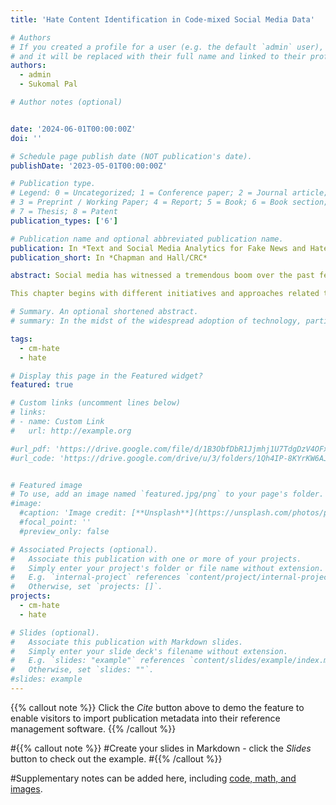 ```yaml
---
title: 'Hate Content Identification in Code-mixed Social Media Data'

# Authors
# If you created a profile for a user (e.g. the default `admin` user), write the username (folder name) here
# and it will be replaced with their full name and linked to their profile.
authors:
  - admin
  - Sukomal Pal

# Author notes (optional)


date: '2024-06-01T00:00:00Z'
doi: ''

# Schedule page publish date (NOT publication's date).
publishDate: '2023-05-01T00:00:00Z'

# Publication type.
# Legend: 0 = Uncategorized; 1 = Conference paper; 2 = Journal article;
# 3 = Preprint / Working Paper; 4 = Report; 5 = Book; 6 = Book section;
# 7 = Thesis; 8 = Patent
publication_types: ['6']

# Publication name and optional abbreviated publication name.
publication: In *Text and Social Media Analytics for Fake News and Hate Speech Detection*
publication_short: In *Chapman and Hall/CRC*

abstract: Social media has witnessed a tremendous boom over the past few years, which has in turn generated vast quantities of user-generated content. Users share their opinions, expressions, and emotions openly on social networking sites. Sometimes, these unabated expressions of feelings and thoughts transcend the limit of decency and lead to swearing, bullying, and character assassination. Harsh and derogatory words are directed toward individuals or groups. Often these acts are termed hate speech. As more and more people gain easy access to the Internet, social media gets flooded with such expressions, comments, and opinions in many diverse languages. It becomes increasingly difficult to police (monitor) such hate speech, especially the posts of multilingual people, which are frequently code-mixed or made up of numerous languages. In order to mitigate the spread of offensive content on social media platforms, the initial step is to detect and identify such textual content. Manually identifying hate speech or bullying in code-mixed languages, if not impossible, is a time-consuming and arduous task. Automating this task involves substantial complications and challenges due to the variety and volume of the data. In a multi-lingual code-mixed environment with multiple languages and scripts, the task becomes even more difficult.

This chapter begins with different initiatives and approaches related to the identification of offensive content and hate speech in the English language and then we study their applications on code-mixed data. We evaluate the limitations found in the current state-of-the-art techniques, which demonstrate proficiency in handling text data written in a single language and script. Subsequently, we delve into the challenges associated with processing multi-lingual content. We list down different sources of code-mixed datasets and challenges faced during the processing of the data of multilingual content. We attempt to delineate the timeline with respect to the development of models on hate speech recognition for code-mixed data (with all their advantages, data pre-processing techniques, and limitations), Starting with machine learning (ML) and deep learning (DL) approaches, additional textual representation techniques are increasingly added. We then move on to the multilingual pre-trained models (for example, mBERT, XLMR, MuRIL) for text classification. To corroborate our discussion, we consider a specific dataset (ICHCL 2021, 2022) as a case study for analyzing and identifying hate content from code-mixed online datasets, which are conversational in nature. In addition to considering only single-stand-alone sentences where a sentence holds the context by itself, cases, where previous conversations and the chronology of messages are also taken into account, are discussed. In the end, we discuss the shortcomings of the existing techniques and provide directions for future work.

# Summary. An optional shortened abstract.
# summary: In the midst of the widespread adoption of technology, particularly among younger generations, the increasing prevalence of hate speech online has become a pressing global concern. This research paper aims to address this urgent issue by conducting a thorough investigation into hate speech detection in Hindi-English code-mixed data. Existing research has largely approached hate speech recognition as a text classification problem, focusing on predicting the class of a message based solely on its textual content. Our task, however, delves into the classification of hateful content disseminated through tweets, comments, and replies on Twitter, taking into account the contextual intricacies inherent in social media communication. In this context, contextual nuances play a crucial role in understanding communication dynamics. By employing state-of-the-art deep learning techniques tailored to the unique linguistic characteristics of each language, this research makes a significant contribution to the development of robust and culturally sensitive hate speech detection systems. Such systems are essential for creating safer online environments and promoting cross-cultural understanding.

tags:
  - cm-hate
  - hate

# Display this page in the Featured widget?
featured: true

# Custom links (uncomment lines below)
# links:
# - name: Custom Link
#   url: http://example.org

#url_pdf: 'https://drive.google.com/file/d/1B3ObfDbR1Jjmhj1U7TdgDzV4OFxsHPKS/view'
#url_code: 'https://drive.google.com/drive/u/3/folders/1Qh4IP-8KYrKW6AJQuIvlwHoyu4U2ON2d'


# Featured image
# To use, add an image named `featured.jpg/png` to your page's folder.
#image:
  #caption: 'Image credit: [**Unsplash**](https://unsplash.com/photos/pLCdAaMFLTE)'
  #focal_point: ''
  #preview_only: false

# Associated Projects (optional).
#   Associate this publication with one or more of your projects.
#   Simply enter your project's folder or file name without extension.
#   E.g. `internal-project` references `content/project/internal-project/index.md`.
#   Otherwise, set `projects: []`.
projects:
  - cm-hate
  - hate

# Slides (optional).
#   Associate this publication with Markdown slides.
#   Simply enter your slide deck's filename without extension.
#   E.g. `slides: "example"` references `content/slides/example/index.md`.
#   Otherwise, set `slides: ""`.
#slides: example
---
```


{{% callout note %}}
Click the _Cite_ button above to demo the feature to enable visitors to import publication metadata into their reference management software.
{{% /callout %}}

#{{% callout note %}}
#Create your slides in Markdown - click the _Slides_ button to check out the example.
#{{% /callout %}}

#Supplementary notes can be added here, including [code, math, and images](https://wowchemy.com/docs/writing-markdown-latex/).
